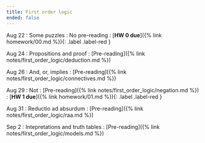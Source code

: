 ```yaml
---
title: First order logic
ended: false
---
```


Aug 22
: Some puzzles
  : No pre-reading
: [**HW 0 due**]({% link homework/00.md %}){: .label .label-red }

Aug 24
: Propositions and proof
  : [Pre-reading]({% link notes/first_order_logic/deduction.md %})

Aug 26
: And, or, implies
  : [Pre-reading]({% link notes/first_order_logic/connectives.md %})

Aug 29
: Not 
  : [Pre-reading]({% link notes/first_order_logic/negation.md %})
: [**HW 1 due**]({% link homework/01.md %}){: .label .label-red }

Aug 31
: Reductio ad absurdum 
  : [Pre-reading]({% link notes/first_order_logic/raa.md %})

Sep 2
: Intepretations and truth tables
  : [Pre-reading]({% link notes/first_order_logic/models.md %})

